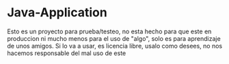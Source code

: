 # Java-Application

Esto es un proyecto para prueba/testeo, no esta hecho para que este en produccion ni mucho menos para el uso de "algo", solo es para aprendizaje de unos amigos. Si lo va a usar, es licencia libre, usalo como desees, no nos hacemos responsable del mal uso de este
